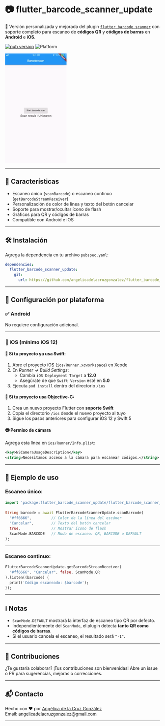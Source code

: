 # 📷 flutter_barcode_scanner_update

🎯 Versión personalizada y mejorada del plugin [`flutter_barcode_scanner`](https://github.com/AmolGangadhare/flutter_barcode_scanner) con soporte completo para escaneo de **códigos QR** y **códigos de barras** en **Android** e **iOS**.

[![pub version](https://img.shields.io/badge/pub-unpublished-inactive.svg)](https://pub.dev)
![Platform](https://img.shields.io/badge/platform-android%20%7C%20ios-blue.svg)

![Demo](https://github.com/AmolGangadhare/MyProfileRepo/blob/master/flutter_barcode_scanning_demo.gif "Demo")

---

## 🚀 Características

- Escaneo único (`scanBarcode`) o escaneo continuo (`getBarcodeStreamReceiver`)
- Personalización de color de línea y texto del botón cancelar
- Soporte para mostrar/ocultar ícono de flash
- Gráficos para QR y códigos de barras
- Compatible con Android e iOS

---

## 🛠️ Instalación

Agrega la dependencia en tu archivo `pubspec.yaml`:

```yaml
dependencies:
  flutter_barcode_scanner_update:
    git:
      url: https://github.com/angelicadelacruzgonzalez/flutter_barcode_scanner.git
```

---

## 📱 Configuración por plataforma

### ✅ Android

No requiere configuración adicional.

---

### 🍎 iOS (mínimo iOS 12)

#### 🔹 Si tu proyecto ya usa Swift:

1. Abre el proyecto iOS (`ios/Runner.xcworkspace`) en Xcode
2. En _Runner → Build Settings_:
   - Cambia `iOS Deployment Target` a **12.0**
   - Asegúrate de que `Swift Version` esté en **5.0**
3. Ejecuta `pod install` dentro del directorio `/ios`

#### 🔹 Si tu proyecto usa Objective-C:

1. Crea un nuevo proyecto Flutter con **soporte Swift**
2. Copia el directorio `/ios` desde el nuevo proyecto al tuyo
3. Sigue los pasos anteriores para configurar iOS 12 y Swift 5

#### 📷 Permiso de cámara

Agrega esta línea en `ios/Runner/Info.plist`:

```xml
<key>NSCameraUsageDescription</key>
<string>Necesitamos acceso a la cámara para escanear códigos.</string>
```

---

## 🧪 Ejemplo de uso

### Escaneo único:

```dart
import 'package:flutter_barcode_scanner_update/flutter_barcode_scanner_update.dart';

String barcode = await FlutterBarcodeScannerUpdate.scanBarcode(
  "#ff6666",         // Color de la línea del escáner
  "Cancelar",        // Texto del botón cancelar
  true,              // Mostrar ícono de flash
  ScanMode.BARCODE   // Modo de escaneo: QR, BARCODE o DEFAULT
);
```

---

### Escaneo continuo:

```dart
FlutterBarcodeScannerUpdate.getBarcodeStreamReceiver(
  "#ff6666", "Cancelar", false, ScanMode.QR
).listen((barcode) {
  print('Código escaneado: $barcode');
});
```

---

## ℹ️ Notas

- `ScanMode.DEFAULT` mostrará la interfaz de escaneo tipo QR por defecto.
- Independientemente del `ScanMode`, el plugin detecta **tanto QR como códigos de barras**.
- Si el usuario cancela el escaneo, el resultado será `"-1"`.

---

## 🤝 Contribuciones

¿Te gustaría colaborar? ¡Tus contribuciones son bienvenidas! Abre un issue o PR para sugerencias, mejoras o correcciones.

---

## 📬 Contacto

Hecho con ❤️ por [Angélica de la Cruz González](https://github.com/angelicadelacruzgonzalez)  
Email: angelicadelacruzgonzalez@gmail.com

---
